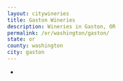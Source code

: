 ```yaml
---
layout: citywineries
title: Gaston Wineries
description: Wineries in Gaston, OR
permalink: /or/washington/gaston/
state: or
county: washington
city: gaston
---
```

-

